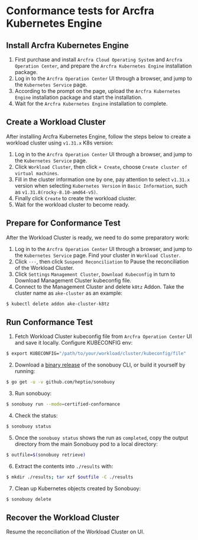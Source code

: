 # Conformance tests for Arcfra Kubernetes Engine

## Install Arcfra Kubernetes Engine

1. First purchase and install `Arcfra Cloud Operating System` and `Arcfra Operation Center`, and prepare the `Arcfra Kubernetes Engine` installation package.
1. Log in to the `Arcfra Operation Center` UI through a browser, and jump to the `Kubernetes Service` page.
1. According to the prompt on the page, upload the `Arcfra Kubernetes Engine` installation package and start the installation.
1. Wait for the `Arcfra Kubernetes Engine` installation to complete.

## Create a Workload Cluster

After installing Arcfra Kubernetes Engine, follow the steps below to create a workload cluster using `v1.31.x` K8s version:

1. Log in to the `Arcfra Operation Center` UI through a browser, and jump to the `Kubernetes Service` page.
1. Click `Workload Cluster`, then click `+ Create`, choose `Create cluster of virtual machines`.
1. Fill in the cluster information one by one, pay attention to select `v1.31.x` version when selecting `Kubernetes Version` in `Basic Information`, such as `v1.31.8(rocky-8.10-amd64-v5)`.
1. Finally click `Create` to create the workload cluster.
1. Wait for the workload cluster to become ready.

## Prepare for Conformance Test

After the Workload Cluster is ready, we need to do some preparatory work:

1. Log in to the `Arcfra Operation Center` UI through a browser, and jump to the `Kubernetes Service` page. Find your cluster in `Workload Cluster`.
1. Click `···`, then click `Suspend Reconciliation` to Pause the reconciliation of the Workload Cluster.
1. Click `Settings` `Management Cluster`, `Download Kubeconfig` in turn to Download Management Cluster kubeconfig file.
4. Connect to the Management Cluster and delete `k8tz` Addon. Take the cluster name as `ake-cluster` as an example:
```sh
$ kubectl delete addon ake-cluster-k8tz
```


## Run Conformance Test

1. Fetch Workload Cluster kubeconfig file from `Arcfra Operation Center` UI and save it locally. Configure KUBECONFIG env:
```sh
$ export KUBECONFIG="/path/to/your/workload/cluster/kubeconfig/file"
```

2. Download a [binary release](https://github.com/heptio/sonobuoy/releases) of the sonobuoy CLI, or build it yourself by running:
```sh
$ go get -u -v github.com/heptio/sonobuoy
```

3. Run sonobuoy:
```sh
$ sonobuoy run --mode=certified-conformance
```

4. Check the status:
```sh
$ sonobuoy status
```

5. Once the `sonobuoy status` shows the run as `completed`, copy the output directory from the main Sonobuoy pod to a local directory:
```sh
$ outfile=$(sonobuoy retrieve)
```

6. Extract the contents into `./results` with:
```sh
$ mkdir ./results; tar xzf $outfile -C ./results
```

7. Clean up Kubernetes objects created by Sonobuoy:
```sh
$ sonobuoy delete
```

## Recover the Workload Cluster

Resume the reconciliation of the Workload Cluster on UI.
